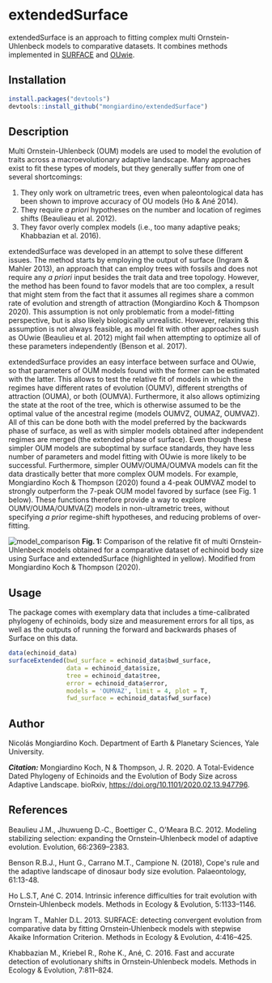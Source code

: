 # extendedSurface
extendedSurface is an approach to fitting complex multi Ornstein-Uhlenbeck models to comparative datasets. It combines methods implemented in [SURFACE](https://www.otago.ac.nz/ecoevotago/code/surface.html) and [OUwie](https://www.jeremybeaulieu.org/r.html).

## Installation
```R
install.packages("devtools")
devtools::install_github("mongiardino/extendedSurface")
```

## Description
Multi Ornstein-Uhlenbeck (OUM) models are used to model the evolution of traits across a macroevolutionary adaptive landscape. Many approaches exist to fit these types of models, but they generally suffer from one of several shortcomings:
 1) They only work on ultrametric trees, even when paleontological data has been shown to improve accuracy of OU models (Ho & Ané 2014).
 2) They require *a priori* hypotheses on the number and location of regimes shifts (Beaulieau et al. 2012).
 3) They favor overly complex models (i.e., too many adaptive peaks; Khabbazian et al. 2016).
 
extendedSurface was developed in an attempt to solve these different issues. The method starts by employing the output of surface (Ingram & Mahler 2013), an approach that can employ trees with fossils and does not require any *a priori* input besides the trait data and tree topology. However, the method has been found to favor models that are too complex, a result that might stem from the fact that it assumes all regimes share a common rate of evolution and strength of attraction (Mongiardino Koch & Thompson 2020). This assumption is not only problematic from a model-fitting perspective, but is also likely biologically unrealistic. However, relaxing this assumption is not always feasible, as model fit with other approaches sush as OUwie (Beaulieu et al. 2012) might fail when attempting to optimize all of these parameters independently (Benson et al. 2017).

extendedSurface provides an easy interface between surface and OUwie, so that parameters of OUM models found with the former can be estimated with the latter. This allows to test the relative fit of models in which the regimes have different rates of evolution (OUMV), different strengths of attraction (OUMA), or both (OUMVA). Furthermore, it also allows optimizing the state at the root of the tree, which is otherwise assumed to be the optimal value of the ancestral regime (models OUMVZ, OUMAZ, OUMVAZ). All of this can be done both with the model preferred by the backwards phase of surface, as well as with simpler models obtained after independent regimes are merged (the extended phase of surface). Even though these simpler OUM models are suboptimal by surface standards, they have less number of parameters and model fitting with OUwie is more likely to be successful. Furthermore, simpler OUMV/OUMA/OUMVA models can fit the data drastically better that more complex OUM models. For example, Mongiardino Koch & Thompson (2020) found a 4-peak OUMVAZ model to strongly outperform the 7-peak OUM model favored by surface (see Fig. 1 below). These functions therefore provide a way to explore OUMV/OUMA/OUMVA(Z) models in non-ultrametric trees, without specifying *a prior* regime-shift hypotheses, and reducing problems of over-fitting.

![model_comparison](https://github.com/mongiardino/extendedSurface/blob/master/images/model_comparison.jpg)
**Fig. 1:** Comparison of the relative fit of multi Ornstein-Uhlenbeck models obtained for a comparative dataset of echinoid body size using Surface and extendedSurface (highlighted in yellow). Modified from Mongiardino Koch & Thompson (2020).

## Usage
The package comes with exemplary data that includes a time-calibrated phylogeny of echinoids, body size and measurement errors for all tips, as well as the outputs of running the forward and backwards phases of Surface on this data.
```R
data(echinoid_data)
surfaceExtended(bwd_surface = echinoid_data$bwd_surface,
                data = echinoid_data$size,
                tree = echinoid_data$tree,
                error = echinoid_data$error,
                models = 'OUMVAZ', limit = 4, plot = T,
                fwd_surface = echinoid_data$fwd_surface)
```

## Author
Nicolás Mongiardino Koch. Department of Earth & Planetary Sciences, Yale University.

**_Citation:_** Mongiardino Koch, N & Thompson, J. R. 2020. A Total-Evidence Dated Phylogeny of Echinoids and the Evolution of Body Size across Adaptive Landscape. bioRxiv, https://doi.org/10.1101/2020.02.13.947796.

## References
Beaulieu J.M., Jhuwueng D.‐C., Boettiger C., O'Meara B.C. 2012. Modeling stabilizing selection: expanding the Ornstein–Uhlenbeck model of adaptive evolution. Evolution, 66:2369–2383.

Benson R.B.J., Hunt G., Carrano M.T., Campione N. (2018), Cope's rule and the adaptive landscape of dinosaur body size evolution. Palaeontology, 61:13-48.

Ho L.S.T, Ané C. 2014. Intrinsic inference difficulties for trait evolution with Ornstein‐Uhlenbeck models. Methods in Ecology & Evolution, 5:1133–1146.

Ingram T., Mahler D.L. 2013. SURFACE: detecting convergent evolution from comparative data by fitting Ornstein‐Uhlenbeck models with stepwise Akaike Information Criterion. Methods in Ecology & Evolution, 4:416–425.

Khabbazian M., Kriebel R., Rohe K., Ané, C. 2016. Fast and accurate detection of evolutionary shifts in Ornstein‐Uhlenbeck models. Methods in Ecology & Evolution, 7:811–824.
